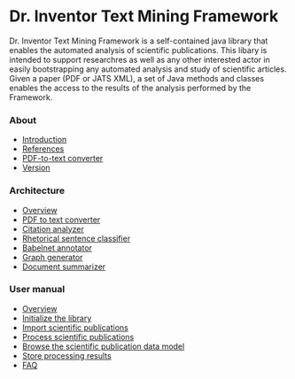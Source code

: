 <h1>Dr. Inventor Text Mining Framework</h1>

Dr. Inventor Text Mining Framework is a self-contained java library that enables the automated analysis of scientific publications. This libary is intended to support researchres as well as any other interested actor in easily bootstrapping any automated analysis and study of scientific articles. Given a paper (PDF or JATS XML), a set of Java methods and classes enables the access to the results of the analysis performed by the Framework.

<h3>About</h3>

* [Introduction](Introduction.md)
* [References](References.md)
* [PDF-to-text converter](PDFtoText.md)
* [Version](Version.md)

<h3>Architecture</h3>

* [Overview](Components.md)
* [PDF to text converter](PDFtoText.md)
* [Citation analyzer](Citation.md)
* [Rhetorical sentence classifier](RhetSentence.md)
* [Babelnet annotator](BabelnetAnn.md)
* [Graph generator](ROSgraph.md)
* [Document summarizer](Summa.md)


<h3>User manual</h3>

* [Overview](Installation.md)
* [Initialize the library](Initialize.md)
* [Import scientific publications](ImportDoc.md)
* [Process scientific publications](ProcessDoc.md)
* [Browse the scientific publication data model](BrowseDoc.md)
* [Store processing results](StoreDoc.md)
* [FAQ](FAQ.md)


